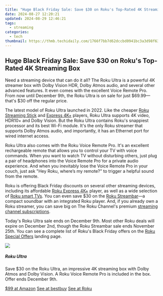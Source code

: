 ```yaml
---
title: "Huge Black Friday Sale: Save $30 on Roku's Top-Rated 4K Streaming Box"
date: 2024-08-27 12:20:21
updated: 2024-08-29 12:46:21
tags:
  - streaming
categories:
  - tech
thumbnail: https://thmb.techidaily.com/1766f7bb7d62dccbd0941bc3a3d98f6308c902e159cc9f0ddd8cacd9204dab92.jpg
---
```


## Huge Black Friday Sale: Save $30 on Roku's Top-Rated 4K Streaming Box

Need a streaming device that can do it all? The Roku Ultra is a powerful 4K streamer box with Dolby Vision HDR, Dolby Atmos audio, and several other advanced features. It even comes with the excellent Voice Remote Pro. From now until December 9th, the Roku Ultra is on sale for just $69.99—that's $30 off the regular price.

 The latest model of Roku Ultra launched in 2022\. Like the cheaper [Roku Streaming Stick](https://www.amazon.com/dp/B09BKCDXZC?tag=hotoge-20&ascsubtag=UUhtgUeUpU2001127&asc%5Frefurl=https%3A%2F%2Fwww.howtogeek.com%2Frokus-best-4k-streaming-device-is-30-off-for-black-friday%2F&asc%5Fcampaign=Short-Term) and [Express 4K+](https://www.anrdoezrs.net/links/3607085/type/dlg/sid/UUhtgUeUpU2001127/https://www.roku.com/products/roku-express-4k-plus) players, Roku Ultra supports 4K video, HDR10+ and Dolby Vision. But the Roku Ultra contains Roku's snappiest processor and its best Wi-Fi module. It's the only Roku streamer that supports Dolby Atmos audio, and importantly, it has an Ethernet port for wired internet access.

 Roku Ultra also comes with the Roku Voice Remote Pro. It's an excellent rechargeable remote that allows you to control your TV with voice commands. When you want to watch TV without disturbing others, just plug a pair of headphones into the Voice Remote Pro for a private audio experience. And when you inevitably lose the Voice Remote Pro in your couch, just ask "Hey Roku, where’s my remote?" to trigger a helpful sound from the remote.

 Roku is offering Black Friday discounts on several other streaming devices, including its affordable [Roku Express 4K+](https://www.anrdoezrs.net/links/3607085/type/dlg/sid/UUhtgUeUpU2001127/https://www.roku.com/products/roku-express-4k-plus) player, as well as a wide selection of [Roku smart TVs](https://shop-links.co/link/?exclusive=1&publisher_slug=itechdaily19598&url=https%3A%2F%2Fwww.bestbuy.com%2Fsite%2Fpromo%2Frokutv). You can even save $30 on the [Roku Streambar](https://www.anrdoezrs.net/links/3607085/type/dlg/sid/UUhtgUeUpU2001127/https://www.roku.com/products/audio/roku-streambar)—a compact soundbar with an integrated Roku player. And, if you already own a Roku streamer, you can save big on The Roku Channel's premium [streaming channel subscriptions](https://www.anrdoezrs.net/links/3607085/type/dlg/sid/UUhtgUeUpU2001127/https://www.roku.com/whats-on/the-roku-channel/offers/black-friday).

 Today's Roku Ultra sale ends on December 9th. Most other Roku deals will expire on December 2nd, though the Roku Streambar sale ends November 25th. You can see a complete list of Roku's Black Friday offers on the [Roku Special Offers](https://www.anrdoezrs.net/links/3607085/type/dlg/sid/UUhtgUeUpU2001127/https://www.roku.com/deals) landing page.

![](https://static1.howtogeekimages.com/wordpress/wp-content/uploads/2023/06/51hxmmqbkul-_sl500_-4.jpg) 

#####  Roku Ultra

Save $30 on the Roku Ultra, an impressive 4K streaming box with Dolby Atmos and Dolby Vision. A Roku Voice Remote Pro is included in the box. Offer ends December 9th.

[$99 at Amazon](https://www.amazon.com/Roku-Streaming-Rechargeable-Hands-Free-Listening/dp/B09T4VZDYV?tag=hotoge-20&ascsubtag=UUhtgUeUpU2001127&asc%5Frefurl=https%3A%2F%2Fwww.howtogeek.com%2Frokus-best-4k-streaming-device-is-30-off-for-black-friday%2F&asc%5Fcampaign=Short-Term) [See at bestbuy](https://shop-links.co/link/?exclusive=1&publisher_slug=itechdaily19598&url=https%3A%2F%2Fwww.bestbuy.com%2Fsite%2Froku_ultra_4khdrdolb%2F6499377.p%3FskuId%3D6499377) [See at Roku](https://www.anrdoezrs.net/links/3607085/type/dlg/sid/UUhtgUeUpU2001127/https://www.roku.com/products/roku-ultra)

<ins class="adsbygoogle"
     style="display:block"
     data-ad-format="autorelaxed"
     data-ad-client="ca-pub-7571918770474297"
     data-ad-slot="1223367746"></ins>



<ins class="adsbygoogle"
     style="display:block"
     data-ad-client="ca-pub-7571918770474297"
     data-ad-slot="8358498916"
     data-ad-format="auto"
     data-full-width-responsive="true"></ins>
